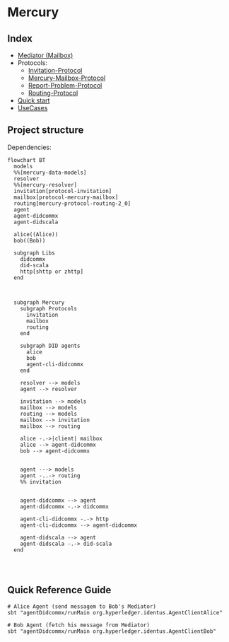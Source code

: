 # Mercury

## Index

- [Mediator (Mailbox)](./Mercury-Mailbox-Mediator.md)
- Protocols:
  - [Invitation-Protocol](./protocol-invitation/Invitation-Protocol.md)
  - [Mercury-Mailbox-Protocol](./protocol-mercury-mailbox/Mercury-Mailbox-Protocol.md)
  - [Report-Problem-Protocol](protocol-report-problem/Report-Problem-Protocol.md)
  - [Routing-Protocol](./protocol-routing/Routing-Protocol.md)
- [Quick start](./QuickStart.md)
- [UseCases](./UseCases.md)

## Project structure

Dependencies:

```mermaid
flowchart BT
  models
  %%[mercury-data-models]
  resolver
  %%[mercury-resolver]
  invitation[protocol-invitation]
  mailbox[protocol-mercury-mailbox]
  routing[mercury-protocol-routing-2_0]
  agent
  agent-didcommx
  agent-didscala

  alice((Alice))
  bob((Bob))

  subgraph Libs
    didcommx
    did-scala
    http[shttp or zhttp]
  end



  subgraph Mercury
    subgraph Protocols
      invitation
      mailbox
      routing
    end

    subgraph DID agents
      alice
      bob
      agent-cli-didcommx
    end

    resolver --> models
    agent --> resolver

    invitation --> models
    mailbox --> models
    routing --> models
    mailbox --> invitation
    mailbox --> routing

    alice -.->|client| mailbox
    alice --> agent-didcommx
    bob --> agent-didcommx


    agent ---> models
    agent -..-> routing
    %% invitation


    agent-didcommx --> agent
    agent-didcommx -.-> didcommx

    agent-cli-didcommx -.-> http
    agent-cli-didcommx --> agent-didcommx

    agent-didscala --> agent
    agent-didscala -.-> did-scala
  end




```

## Quick Reference Guide

```shell
# Alice Agent (send messagem to Bob's Mediator)
sbt "agentDidcommx/runMain org.hyperledger.identus.AgentClientAlice"

# Bob Agent (fetch his message from Mediator)
sbt "agentDidcommx/runMain org.hyperledger.identus.AgentClientBob"
```
